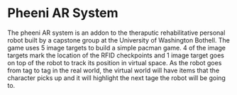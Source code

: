 # Pheeni AR System
The pheeni AR system is an addon to the theraputic rehabilitative personal robot built by a capstone group at the University of Washington Bothell. The game uses 5 image targets to build a simple pacman game. 4 of the image targets mark the location of the RFID checkpoints and 1 image target goes on top of the robot to track its position in virtual space. As the robot goes from tag to tag in the real world, the virtual world will have items that the character picks up and it will highlight the next tage the robot will be going to.
